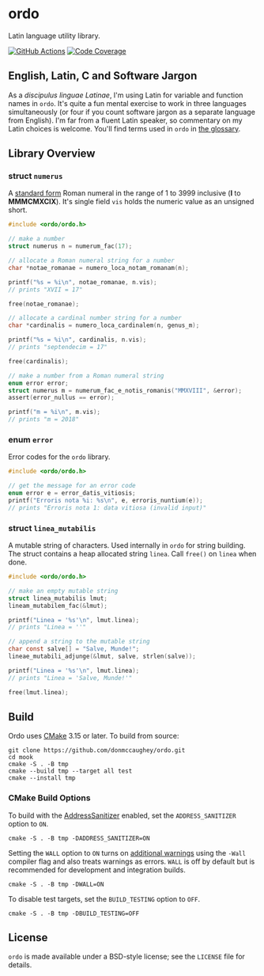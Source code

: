 # ordo

Latin language utility library.

[![GitHub Actions][11]][12]
[![Code Coverage][13]][14]


[11]: https://github.com/donmccaughey/ordo/actions/workflows/tests.yml/badge.svg?branch=main
[12]: https://github.com/donmccaughey/ordo/actions/workflows/tests.yml
[13]: https://codecov.io/gh/donmccaughey/ordo/branch/main/graph/badge.svg
[14]: https://codecov.io/gh/donmccaughey/ordo


## English, Latin, C and Software Jargon

As a _discipulus linguae Latinae_, I'm using Latin for variable and function
names in `ordo`.  It's quite a fun mental exercise to work in three languages
simultaneously (or four if you count software jargon as a separate language from
English).  I'm far from a fluent Latin speaker, so commentary on my Latin
choices is welcome.  You'll find terms used in `ordo` in [the glossary][40].

[40]: ./docs/glossarium.md


## Library Overview

### struct `numerus`

A [standard form](https://en.wikipedia.org/wiki/Roman_numerals#Standard_form) 
Roman numeral in the range of 1 to 3999 inclusive (__I__ to __MMMCMXCIX__).
It's single field `vis` holds the numeric value as an unsigned short.

```c
#include <ordo/ordo.h>

// make a number
struct numerus n = numerum_fac(17);

// allocate a Roman numeral string for a number
char *notae_romanae = numero_loca_notam_romanam(n);

printf("%s = %i\n", notae_romanae, n.vis);  
// prints "XVII = 17"

free(notae_romanae);

// allocate a cardinal number string for a number
char *cardinalis = numero_loca_cardinalem(n, genus_m);

printf("%s = %i\n", cardinalis, n.vis);
// prints "septendecim = 17"

free(cardinalis);

// make a number from a Roman numeral string
enum error error;
struct numerus m = numerum_fac_e_notis_romanis("MMXVIII", &error);
assert(error_nullus == error);

printf("m = %i\n", m.vis);
// prints "m = 2018"
```

### enum `error`

Error codes for the `ordo` library.

```c
#include <ordo/ordo.h>

// get the message for an error code
enum error e = error_datis_vitiosis;
printf("Erroris nota %i: %s\n", e, erroris_nuntium(e));
// prints "Erroris nota 1: data vitiosa (invalid input)"
```

### struct `linea_mutabilis`

A mutable string of characters.  Used internally in `ordo` for string building.
The struct contains a heap allocated string `linea`.  Call `free()` on `linea`
when done.

```c
#include <ordo/ordo.h>

// make an empty mutable string
struct linea_mutabilis lmut;
lineam_mutabilem_fac(&lmut);

printf("Linea = '%s'\n", lmut.linea);
// prints "Linea = ''"

// append a string to the mutable string
char const salve[] = "Salve, Munde!";
lineae_mutabili_adjunge(&lmut, salve, strlen(salve));

printf("Linea = '%s'\n", lmut.linea);
// prints "Linea = 'Salve, Munde!'"

free(lmut.linea);
```


## Build

Ordo uses [CMake][61] 3.15 or later.  To build from source:

    git clone https://github.com/donmccaughey/ordo.git
    cd mook
    cmake -S . -B tmp
    cmake --build tmp --target all test
    cmake --install tmp

### CMake Build Options

To build with the [AddressSanitizer][62] enabled, set the `ADDRESS_SANITIZER`
option to `ON`.

    cmake -S . -B tmp -DADDRESS_SANITIZER=ON

Setting the `WALL` option to `ON` turns on [additional warnings][63] using the
`-Wall` compiler flag and also treats warnings as errors.  `WALL` is off by
default but is recommended for development and integration builds.

    cmake -S . -B tmp -DWALL=ON

To disable test targets, set the `BUILD_TESTING` option to `OFF`.

    cmake -S . -B tmp -DBUILD_TESTING=OFF

[61]: https://cmake.org
[62]: https://clang.llvm.org/docs/LeakSanitizer.html
[63]: https://gcc.gnu.org/onlinedocs/gcc/Warning-Options.html#Warning-Options


## License

`ordo` is made available under a BSD-style license; see the `LICENSE` file for
details.
